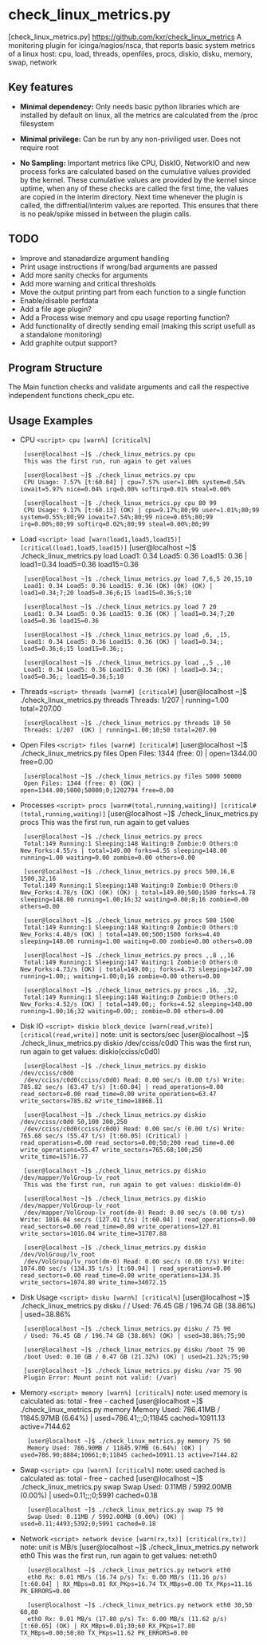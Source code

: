# check_linux_metrics.py
[check_linux_metrics.py] https://github.com/kxr/check_linux_metrics
A monitoring plugin for icinga/nagios/nsca, that reports basic system metrics of a linux host: cpu, load, threads, openfiles, procs, diskio, disku, memory, swap, network

## Key features

 - **Minimal dependency:** Only needs basic python libraries which are installed by default on linux, all the metrics are calculated from the /proc filesystem

 - **Minimal privilege:**  Can be run by any non-priviliged user. Does not require root

 - **No Sampling:** Important metrics like CPU, DiskIO, NetworkIO and new process forks are calculated based on the cumulative values provided by the kernel. These cumulative values are provided by the kernel since uptime, when any of these checks are called the first time, the values are copied in the interim directory. Next time whenever the plugin is called, the diffrential/interim values are reported. This ensures that there is no peak/spike missed in between the plugin calls.

## TODO
 - Improve and stanadardize argument handling
 - Print usage instructions if wrong/bad arguments are passed
 - Add more sanity checks for arguments
 - Add more warning and critical thresholds
 - Move the output printing part from each function to a single function
 - Enable/disable perfdata
 - Add a file age plugin?
 - Add a Process wise memory and cpu usage reporting function?
 - Add functionality of directly sending email (making this script usefull as a standalone monitoring)
 - Add graphite output support?
 
## Program Structure

  The Main function checks and validate arguments and call the respective independent functions check_cpu etc.

## Usage Examples
 - CPU
`<script> cpu [warn%] [critical%]`

        [user@localhost ~]$ ./check_linux_metrics.py cpu
        This was the first run, run again to get values

        [user@localhost ~]$ ./check_linux_metrics.py cpu
        CPU Usage: 7.57% [t:60.04] | cpu=7.57% user=1.00% system=0.54% iowait=5.97% nice=0.04% irq=0.00% softirq=0.01% steal=0.00%

        [user@localhost ~]$ ./check_linux_metrics.py cpu 80 99
        CPU Usage: 9.17% [t:60.13] (OK) | cpu=9.17%;80;99 user=1.01%;80;99 system=0.55%;80;99 iowait=7.54%;80;99 nice=0.05%;80;99 irq=0.00%;80;99 softirq=0.02%;80;99 steal=0.00%;80;99

 - Load
     `<script> load [warn(load1,load5,load15)] [critical(load1,load5,load15)]`
        [user@localhost ~]$ ./check_linux_metrics.py load
        Load1: 0.34 Load5: 0.36 Load15: 0.36 | load1=0.34 load5=0.36 load15=0.36

        [user@localhost ~]$ ./check_linux_metrics.py load 7,6,5 20,15,10
        Load1: 0.34 Load5: 0.36 Load15: 0.36 (OK) (OK) (OK) | load1=0.34;7;20 load5=0.36;6;15 load15=0.36;5;10

        [user@localhost ~]$ ./check_linux_metrics.py load 7 20
        Load1: 0.34 Load5: 0.36 Load15: 0.36 (OK) | load1=0.34;7;20 load5=0.36 load15=0.36

        [user@localhost ~]$ ./check_linux_metrics.py load ,6, ,15,
        Load1: 0.34 Load5: 0.36 Load15: 0.36 (OK) | load1=0.34;; load5=0.36;6;15 load15=0.36;;

        [user@localhost ~]$ ./check_linux_metrics.py load ,,5 ,,10
        Load1: 0.34 Load5: 0.36 Load15: 0.36 (OK) | load1=0.34;; load5=0.36;; load15=0.36;5;10

 - Threads
     `<script> threads [warn#] [critical#]`
        [user@localhost ~]$ ./check_linux_metrics.py threads
        Threads: 1/207  | running=1.00 total=207.00

        [user@localhost ~]$ ./check_linux_metrics.py threads 10 50
        Threads: 1/207  (OK) | running=1.00;10;50 total=207.00

 - Open Files
     `<script> files [warn#] [critical#]`
        [user@localhost ~]$ ./check_linux_metrics.py files
        Open Files: 1344 (free: 0) | open=1344.00 free=0.00

        [user@localhost ~]$ ./check_linux_metrics.py files 5000 50000
        Open Files: 1344 (free: 0) (OK) | open=1344.00;5000;50000;0;1202794 free=0.00

 - Processes
     `<script> procs [warn#(total,running,waiting)] [critical#(total,running,waiting)]`
        [user@localhost ~]$ ./check_linux_metrics.py procs
        This was the first run, run again to get values

        [user@localhost ~]$ ./check_linux_metrics.py procs
        Total:149 Running:1 Sleeping:148 Waiting:0 Zombie:0 Others:0 New_Forks:4.55/s | total=149.00 forks=4.55 sleeping=148.00 running=1.00 waiting=0.00 zombie=0.00 others=0.00

        [user@localhost ~]$ ./check_linux_metrics.py procs 500,16,8 1500,32,16
        Total:149 Running:1 Sleeping:148 Waiting:0 Zombie:0 Others:0 New_Forks:4.78/s (OK) (OK) (OK) | total=149.00;500;1500 forks=4.78 sleeping=148.00 running=1.00;16;32 waiting=0.00;8;16 zombie=0.00 others=0.00

        [user@localhost ~]$ ./check_linux_metrics.py procs 500 1500
        Total:149 Running:1 Sleeping:148 Waiting:0 Zombie:0 Others:0 New_Forks:4.40/s (OK) | total=149.00;500;1500 forks=4.40 sleeping=148.00 running=1.00 waiting=0.00 zombie=0.00 others=0.00

        [user@localhost ~]$ ./check_linux_metrics.py procs ,,8 ,,16
        Total:149 Running:1 Sleeping:147 Waiting:1 Zombie:0 Others:0 New_Forks:4.73/s (OK) | total=149.00;; forks=4.73 sleeping=147.00 running=1.00;; waiting=1.00;8;16 zombie=0.00 others=0.00

        [user@localhost ~]$ ./check_linux_metrics.py procs ,16, ,32,
        Total:149 Running:1 Sleeping:148 Waiting:0 Zombie:0 Others:0 New_Forks:4.52/s (OK) | total=149.00;; forks=4.52 sleeping=148.00 running=1.00;16;32 waiting=0.00;; zombie=0.00 others=0.00

 - Disk IO
     `<script> diskio block_device [warn(read,write)] [critical(read,write)]`
     note: unit is sectors/sec
        [user@localhost ~]$ ./check_linux_metrics.py diskio /dev/cciss/c0d0
        This was the first run, run again to get values: diskio(cciss/c0d0)

        [user@localhost ~]$ ./check_linux_metrics.py diskio /dev/cciss/c0d0
        /dev/cciss/c0d0(cciss/c0d0) Read: 0.00 sec/s (0.00 t/s) Write: 785.82 sec/s (63.47 t/s) [t:60.04] | read_operations=0.00 read_sectors=0.00 read_time=0.00 write_operations=63.47 write_sectors=785.82 write_time=18868.11

        [user@localhost ~]$ ./check_linux_metrics.py diskio /dev/cciss/c0d0 50,100 200,250
        /dev/cciss/c0d0(cciss/c0d0) Read: 0.00 sec/s (0.00 t/s) Write: 765.68 sec/s (55.47 t/s) [t:60.05] (Critical) | read_operations=0.00 read_sectors=0.00;50;200 read_time=0.00 write_operations=55.47 write_sectors=765.68;100;250 write_time=15716.77

        [user@localhost ~]$ ./check_linux_metrics.py diskio /dev/mapper/VolGroup-lv_root
        This was the first run, run again to get values: diskio(dm-0)

        [user@localhost ~]$ ./check_linux_metrics.py diskio /dev/mapper/VolGroup-lv_root
        /dev/mapper/VolGroup-lv_root(dm-0) Read: 0.00 sec/s (0.00 t/s) Write: 1016.04 sec/s (127.01 t/s) [t:60.04] | read_operations=0.00 read_sectors=0.00 read_time=0.00 write_operations=127.01 write_sectors=1016.04 write_time=31707.88

        [user@localhost ~]$ ./check_linux_metrics.py diskio /dev/VolGroup/lv_root
        /dev/VolGroup/lv_root(dm-0) Read: 0.00 sec/s (0.00 t/s) Write: 1074.80 sec/s (134.35 t/s) [t:60.04] | read_operations=0.00 read_sectors=0.00 read_time=0.00 write_operations=134.35 write_sectors=1074.80 write_time=34072.15

 - Disk Usage
     `<script> disku [warn%] [critical%]`
        [user@localhost ~]$ ./check_linux_metrics.py disku /
        / Used: 76.45 GB / 196.74 GB (38.86%) | used=38.86%

        [user@localhost ~]$ ./check_linux_metrics.py disku / 75 90
        / Used: 76.45 GB / 196.74 GB (38.86%) (OK) | used=38.86%;75;90

        [user@localhost ~]$ ./check_linux_metrics.py disku /boot 75 90
        /boot Used: 0.10 GB / 0.47 GB (21.32%) (OK) | used=21.32%;75;90

        [user@localhost ~]$ ./check_linux_metrics.py disku /var 75 90
        Plugin Error: Mount point not valid: (/var)

- Memory
     `<script> memory [warn%] [critical%]`
     note: used memory is calculated as: total - free - cached
        [user@localhost ~]$ ./check_linux_metrics.py memory
        Memory Used: 786.41MB / 11845.97MB (6.64%) | used=786.41;;;0;11845 cached=10911.13 active=7144.62

        [user@localhost ~]$ ./check_linux_metrics.py memory 75 90
        Memory Used: 786.90MB / 11845.97MB (6.64%) (OK) | used=786.90;8884;10661;0;11845 cached=10911.13 active=7144.82

- Swap
     `<script> cpu [warn%] [critical%]`
     note: used cached is calculated as: total - free - cached
        [user@localhost ~]$ ./check_linux_metrics.py swap
        Swap Used: 0.11MB / 5992.00MB (0.00%) | used=0.11;;;0;5991 cached=0.18

        [user@localhost ~]$ ./check_linux_metrics.py swap 75 90
        Swap Used: 0.11MB / 5992.00MB (0.00%) (OK) | used=0.11;4493;5392;0;5991 cached=0.18

- Network
     `<script> network device [warn(rx,tx)] [critical(rx,tx)]`
     note: unit is MB/s
        [user@localhost ~]$ ./check_linux_metrics.py network eth0
        This was the first run, run again to get values: net:eth0

        [user@localhost ~]$ ./check_linux_metrics.py network eth0
        eth0 Rx: 0.01 MB/s (16.74 p/s) Tx: 0.00 MB/s (11.16 p/s) [t:60.04] | RX_MBps=0.01 RX_PKps=16.74 TX_MBps=0.00 TX_PKps=11.16 PK_ERRORS=0.00

        [user@localhost ~]$ ./check_linux_metrics.py network eth0 30,50 60,80
        eth0 Rx: 0.01 MB/s (17.80 p/s) Tx: 0.00 MB/s (11.62 p/s) [t:60.05] (OK) | RX_MBps=0.01;30;60 RX_PKps=17.80 TX_MBps=0.00;50;80 TX_PKps=11.62 PK_ERRORS=0.00

